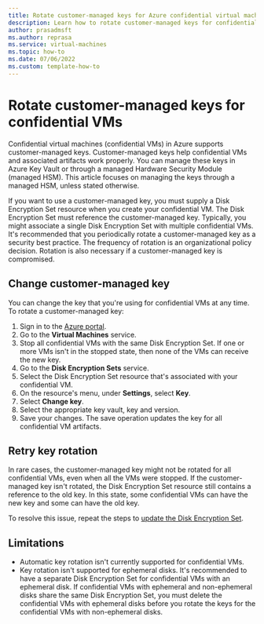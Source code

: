 ```yaml
---
title: Rotate customer-managed keys for Azure confidential virtual machines
description: Learn how to rotate customer-managed keys for confidential virtual machines (confidential VMs) in Azure.
author: prasadmsft
ms.author: reprasa
ms.service: virtual-machines
ms.topic: how-to
ms.date: 07/06/2022
ms.custom: template-how-to
---
```


# Rotate customer-managed keys for confidential VMs

Confidential virtual machines (confidential VMs) in Azure supports customer-managed keys. Customer-managed keys help confidential VMs and associated artifacts work properly. You can manage these keys in Azure Key Vault or through a managed Hardware Security Module (managed HSM). This article focuses on managing the keys through a managed HSM, unless stated otherwise.

If you want to use a customer-managed key, you must supply a Disk Encryption Set resource when you create your confidential VM. The Disk Encryption Set must reference the customer-managed key. Typically, you might associate a single Disk Encryption Set with multiple confidential VMs.
It's recommended that you periodically rotate a customer-managed key as a security best practice. The frequency of rotation is an organizational policy decision. Rotation is also necessary if a customer-managed key is compromised. 

## Change customer-managed key

You can change the key that you're using for confidential VMs at any time. To rotate a customer-managed key:

1. Sign in to the [Azure portal](https://portal.azure.com).
1. Go to the **Virtual Machines** service.
1. Stop all confidential VMs with the same Disk Encryption Set. If one or more VMs isn't in the stopped state, then none of the VMs can receive the new key.
1. Go to the **Disk Encryption Sets** service.
1. Select the Disk Encryption Set resource that's associated with your confidential VM.
1. On the resource's menu, under **Settings**, select **Key**.
1. Select **Change key**.
1. Select the appropriate key vault, key and version.
1. Save your changes. The save operation updates the key for all confidential VM artifacts.

## Retry key rotation

In rare cases, the customer-managed key might not be rotated for all confidential VMs, even when all the VMs were stopped. If the customer-managed key isn't rotated, the Disk Encryption Set resource still contains a reference to the old key. In this state, some confidential VMs can have the new key and some can have the old key.

To resolve this issue, repeat the steps to [update the Disk Encryption Set](#change-customer--managed-key).

## Limitations

- Automatic key rotation isn't currently supported for confidential VMs.
- Key rotation isn't supported for ephemeral disks. It's recommended to have a separate Disk Encryption Set for confidential VMs with an ephemeral disk. If confidential VMs with ephemeral and non-ephemeral disks share the same Disk Encryption Set, you must delete the confidential VMs with ephemeral disks before you rotate the keys for the confidential VMs with non-ephemeral disks.